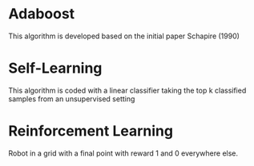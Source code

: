 # Adaboost
This algorithm is developed based on the initial paper Schapire (1990)
# Self-Learning
This algorithm is coded with a linear classifier taking the top k classified samples from an unsupervised setting
# Reinforcement Learning
Robot in a grid with a final point with reward 1 and 0 everywhere else.

